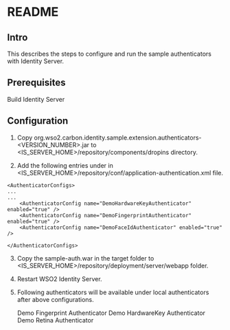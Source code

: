README
================================

Intro
---------
This describes the steps to configure and run the sample authenticators with Identity Server. 

Prerequisites
--------------

Build Identity Server 


Configuration
--------------

1. Copy org.wso2.carbon.identity.sample.extension.authenticators-<VERSION_NUMBER>.jar to 
<IS_SERVER_HOME>/repository/components/dropins directory.

2. Add the following entries under <AuthenticatorConfigs> in <IS_SERVER_HOME>/repository/conf/application-authentication.xml file.

```
<AuthenticatorConfigs>
...
...
    <AuthenticatorConfig name="DemoHardwareKeyAuthenticator" enabled="true" />
    <AuthenticatorConfig name="DemoFingerprintAuthenticator" enabled="true" />
    <AuthenticatorConfig name="DemoFaceIdAuthenticator" enabled="true" />
    
</AuthenticatorConfigs>

```
3. Copy the sample-auth.war in the target folder to <IS_SERVER_HOME>/repository/deployment/server/webapp folder.

4. Restart WSO2 Identity Server.

5. Following authenticators will be available under local authenticators after above configurations.

    Demo Fingerprint Authenticator
    Demo HardwareKey Authenticator
    Demo Retina Authenticator



